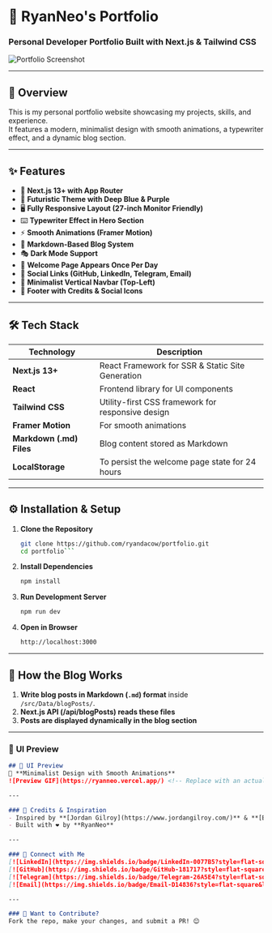 # 🚀 RyanNeo's Portfolio
### Personal Developer Portfolio Built with Next.js & Tailwind CSS

![Portfolio Screenshot](https://ryanneo.vercel.app/) <!-- Replace with an actual screenshot URL if needed -->

---

## 🌟 Overview
This is my personal portfolio website showcasing my projects, skills, and experience.  
It features a modern, minimalist design with smooth animations, a typewriter effect, and a dynamic blog section.

---

## ✨ Features
- 🚀 **Next.js 13+ with App Router**
- 🎨 **Futuristic Theme with Deep Blue & Purple**
- 🖥️ **Fully Responsive Layout (27-inch Monitor Friendly)**
- ⌨️ **Typewriter Effect in Hero Section**
- ⚡ **Smooth Animations (Framer Motion)**
- 📝 **Markdown-Based Blog System**
- 🎭 **Dark Mode Support**
- 🔄 **Welcome Page Appears Once Per Day**
- 📎 **Social Links (GitHub, LinkedIn, Telegram, Email)**
- 🦾 **Minimalist Vertical Navbar (Top-Left)**
- 📜 **Footer with Credits & Social Icons**

---

## 🛠️ Tech Stack
| Technology       | Description |
|-----------------|------------|
| **Next.js 13+** | React Framework for SSR & Static Site Generation |
| **React** | Frontend library for UI components |
| **Tailwind CSS** | Utility-first CSS framework for responsive design |
| **Framer Motion** | For smooth animations |
| **Markdown (.md) Files** | Blog content stored as Markdown |
| **LocalStorage** | To persist the welcome page state for 24 hours |

---

## ⚙️ Installation & Setup
1. **Clone the Repository**
   ```sh
   git clone https://github.com/ryandacow/portfolio.git
   cd portfolio```

2. **Install Dependencies**
   ```sh
   npm install

3. **Run Development Server**
   ```sh
   npm run dev

4. **Open in Browser**
   ```sh
   http://localhost:3000

---

## 📌 How the Blog Works
1. **Write blog posts in Markdown (`.md`) format** inside `/src/Data/blogPosts/`.
2. **Next.js API (/api/blogPosts) reads these files**
3.	**Posts are displayed dynamically in the blog section**

---

### 🎨 **UI Preview**
```md
## 🎨 UI Preview
🚀 **Minimalist Design with Smooth Animations**  
![Preview GIF](https://ryanneo.vercel.app/) <!-- Replace with an actual preview GIF if needed -->

---

### 🙏 Credits & Inspiration
- Inspired by **[Jordan Gilroy](https://www.jordangilroy.com/)** & **[Eki](https://www.eki.my.id/#Portofolio)**
- Built with ❤️ by **RyanNeo**

---

### 🔗 Connect with Me
[![LinkedIn](https://img.shields.io/badge/LinkedIn-0077B5?style=flat-square&logo=linkedin&logoColor=white)](https://www.linkedin.com/in/ryanneojh/)  
[![GitHub](https://img.shields.io/badge/GitHub-181717?style=flat-square&logo=github&logoColor=white)](https://github.com/ryandacow)  
[![Telegram](https://img.shields.io/badge/Telegram-26A5E4?style=flat-square&logo=telegram&logoColor=white)](https://t.me/RyanDaCow)  
[![Email](https://img.shields.io/badge/Email-D14836?style=flat-square&logo=gmail&logoColor=white)](mailto:ryanneo.jh@gmail.com)

---

### 🚀 Want to Contribute?
Fork the repo, make your changes, and submit a PR! 😊
